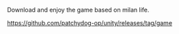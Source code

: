 Download and enjoy the game based on milan life.


https://github.com/patchydog-op/unity/releases/tag/game
